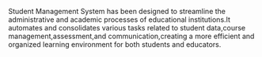 Student Management System has been designed to streamline the administrative and academic processes of educational institutions.It automates and consolidates various tasks related to student data,course management,assessment,and communication,creating a more efficient and organized learning environment for both students and educators.
